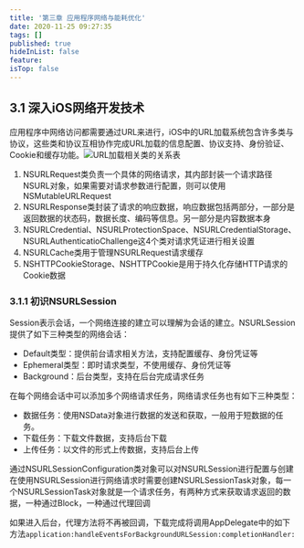 ```yaml
---
title: '第三章 应用程序网络与能耗优化'
date: 2020-11-25 09:27:35
tags: []
published: true
hideInList: false
feature: 
isTop: false
---
```

## 3.1 深入iOS网络开发技术
应用程序中网络访问都需要通过URL来进行，iOS中的URL加载系统包含许多类与协议，这些类和协议互相协作完成URL加载的信息配置、协议支持、身份验证、Cookie和缓存功能。![URL加载相关类的关系表](https://sjzlovecj.github.io//post-images/1606269189646.png)

1. NSURLRequest类负责一个具体的网络请求，其内部封装一个请求路径NSURL对象，如果需要对请求参数进行配置，则可以使用NSMutableURLRequest
2. NSURLResponse类封装了请求的响应数据，响应数据包括两部分，一部分是返回数据的状态码，数据长度、编码等信息。另一部分是内容数据本身
3. NSURLCredential、NSURLProtectionSpace、NSURLCredentialStorage、NSURLAuthenticatioChallenge这4个类对请求凭证进行相关设置
4. NSURLCache类用于管理NSURLRequest请求缓存
5. NSHTTPCookieStorage、NSHTTPCookie是用于持久化存储HTTP请求的Cookie数据

### 3.1.1 初识NSURLSession
Session表示会话，一个网络连接的建立可以理解为会话的建立。NSURLSession提供了如下三种类型的网络会话：
- Default类型：提供前台请求相关方法，支持配置缓存、身份凭证等
- Ephemeral类型：即时请求类型，不使用缓存、身份凭证等
- Background：后台类型，支持在后台完成请求任务

在每个网络会话中可以添加多个网络请求任务，网络请求任务也有如下三种类型：
- 数据任务：使用NSData对象进行数据的发送和获取，一般用于短数据的任务。
- 下载任务：下载文件数据，支持后台下载
- 上传任务：以文件的形式上传数据，支持后台上传

通过NSURLSessionConfiguration类对象可以对NSURLSession进行配置与创建
在使用NSURLSession进行网络请求时需要创建NSURLSessionTask对象，每一个NSURLSessionTask对象就是一个请求任务，有两种方式来获取请求返回的数据，一种通过Block，一种通过代理回调

如果进入后台，代理方法将不再被回调，下载完成将调用AppDelegate中的如下方法`application:handleEventsForBackgroundURLSession:completionHandler:`
